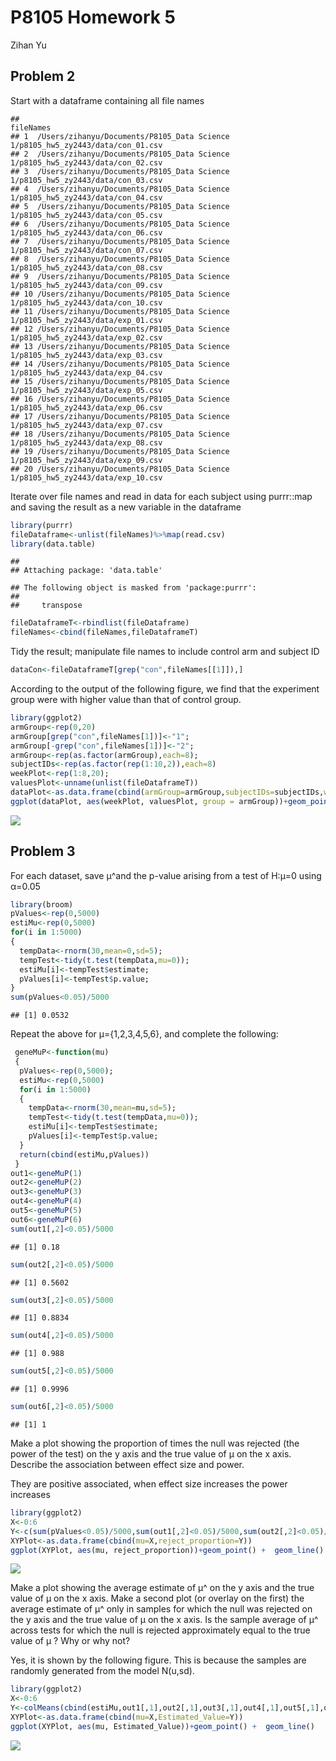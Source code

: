 P8105 Homework 5
================
Zihan Yu

## Problem 2

Start with a dataframe containing all file names

    ##                                                                         fileNames
    ## 1  /Users/zihanyu/Documents/P8105_Data Science 1/p8105_hw5_zy2443/data/con_01.csv
    ## 2  /Users/zihanyu/Documents/P8105_Data Science 1/p8105_hw5_zy2443/data/con_02.csv
    ## 3  /Users/zihanyu/Documents/P8105_Data Science 1/p8105_hw5_zy2443/data/con_03.csv
    ## 4  /Users/zihanyu/Documents/P8105_Data Science 1/p8105_hw5_zy2443/data/con_04.csv
    ## 5  /Users/zihanyu/Documents/P8105_Data Science 1/p8105_hw5_zy2443/data/con_05.csv
    ## 6  /Users/zihanyu/Documents/P8105_Data Science 1/p8105_hw5_zy2443/data/con_06.csv
    ## 7  /Users/zihanyu/Documents/P8105_Data Science 1/p8105_hw5_zy2443/data/con_07.csv
    ## 8  /Users/zihanyu/Documents/P8105_Data Science 1/p8105_hw5_zy2443/data/con_08.csv
    ## 9  /Users/zihanyu/Documents/P8105_Data Science 1/p8105_hw5_zy2443/data/con_09.csv
    ## 10 /Users/zihanyu/Documents/P8105_Data Science 1/p8105_hw5_zy2443/data/con_10.csv
    ## 11 /Users/zihanyu/Documents/P8105_Data Science 1/p8105_hw5_zy2443/data/exp_01.csv
    ## 12 /Users/zihanyu/Documents/P8105_Data Science 1/p8105_hw5_zy2443/data/exp_02.csv
    ## 13 /Users/zihanyu/Documents/P8105_Data Science 1/p8105_hw5_zy2443/data/exp_03.csv
    ## 14 /Users/zihanyu/Documents/P8105_Data Science 1/p8105_hw5_zy2443/data/exp_04.csv
    ## 15 /Users/zihanyu/Documents/P8105_Data Science 1/p8105_hw5_zy2443/data/exp_05.csv
    ## 16 /Users/zihanyu/Documents/P8105_Data Science 1/p8105_hw5_zy2443/data/exp_06.csv
    ## 17 /Users/zihanyu/Documents/P8105_Data Science 1/p8105_hw5_zy2443/data/exp_07.csv
    ## 18 /Users/zihanyu/Documents/P8105_Data Science 1/p8105_hw5_zy2443/data/exp_08.csv
    ## 19 /Users/zihanyu/Documents/P8105_Data Science 1/p8105_hw5_zy2443/data/exp_09.csv
    ## 20 /Users/zihanyu/Documents/P8105_Data Science 1/p8105_hw5_zy2443/data/exp_10.csv

Iterate over file names and read in data for each subject using
purrr::map and saving the result as a new variable in the dataframe

``` r
library(purrr)
fileDataframe<-unlist(fileNames)%>%map(read.csv)
library(data.table)
```

    ## 
    ## Attaching package: 'data.table'

    ## The following object is masked from 'package:purrr':
    ## 
    ##     transpose

``` r
fileDataframeT<-rbindlist(fileDataframe)
fileNames<-cbind(fileNames,fileDataframeT)
```

Tidy the result; manipulate file names to include control arm and
subject ID

``` r
dataCon<-fileDataframeT[grep("con",fileNames[[1]]),]
```

According to the output of the following figure, we find that the
experiment group were with higher value than that of control group.

``` r
library(ggplot2)
armGroup<-rep(0,20)
armGroup[grep("con",fileNames[1])]<-"1";
armGroup[-grep("con",fileNames[1])]<-"2";
armGroup<-rep(as.factor(armGroup),each=8);
subjectIDs<-rep(as.factor(rep(1:10,2)),each=8)
weekPlot<-rep(1:8,20);
valuesPlot<-unname(unlist(fileDataframeT))
dataPlot<-as.data.frame(cbind(armGroup=armGroup,subjectIDs=subjectIDs,weekPlot=weekPlot,valuesPlot=valuesPlot))
ggplot(dataPlot, aes(weekPlot, valuesPlot, group = armGroup))+geom_point() +  geom_line(aes(colour = armGroup))
```

![](p8105_hw5_zy2443_files/figure-gfm/unnamed-chunk-4-1.png)<!-- -->

## Problem 3

For each dataset, save μ^and the p-value arising from a test of H:μ=0
using α=0.05

``` r
library(broom)
pValues<-rep(0,5000)
estiMu<-rep(0,5000)
for(i in 1:5000)
{
  tempData<-rnorm(30,mean=0,sd=5);
  tempTest<-tidy(t.test(tempData,mu=0));
  estiMu[i]<-tempTest$estimate;
  pValues[i]<-tempTest$p.value;
}
sum(pValues<0.05)/5000
```

    ## [1] 0.0532

Repeat the above for μ={1,2,3,4,5,6}, and complete the following:

``` r
 geneMuP<-function(mu)
 {
  pValues<-rep(0,5000);
  estiMu<-rep(0,5000)
  for(i in 1:5000)
  {
    tempData<-rnorm(30,mean=mu,sd=5);
    tempTest<-tidy(t.test(tempData,mu=0));
    estiMu[i]<-tempTest$estimate;
    pValues[i]<-tempTest$p.value;
  }
  return(cbind(estiMu,pValues))
 }
out1<-geneMuP(1)
out2<-geneMuP(2)
out3<-geneMuP(3)
out4<-geneMuP(4)
out5<-geneMuP(5)
out6<-geneMuP(6)
sum(out1[,2]<0.05)/5000
```

    ## [1] 0.18

``` r
sum(out2[,2]<0.05)/5000
```

    ## [1] 0.5602

``` r
sum(out3[,2]<0.05)/5000
```

    ## [1] 0.8834

``` r
sum(out4[,2]<0.05)/5000
```

    ## [1] 0.988

``` r
sum(out5[,2]<0.05)/5000
```

    ## [1] 0.9996

``` r
sum(out6[,2]<0.05)/5000
```

    ## [1] 1

Make a plot showing the proportion of times the null was rejected (the
power of the test) on the y axis and the true value of μ on the x axis.
Describe the association between effect size and power.

They are positive associated, when effect size increases the power
increases

``` r
library(ggplot2)
X<-0:6
Y<-c(sum(pValues<0.05)/5000,sum(out1[,2]<0.05)/5000,sum(out2[,2]<0.05)/5000,sum(out3[,2]<0.05)/5000,sum(out4[,2]<0.05)/5000,sum(out5[,2]<0.05)/5000,sum(out6[,2]<0.05)/5000)
XYPlot<-as.data.frame(cbind(mu=X,reject_proportion=Y))
ggplot(XYPlot, aes(mu, reject_proportion))+geom_point() +  geom_line()
```

![](p8105_hw5_zy2443_files/figure-gfm/unnamed-chunk-7-1.png)<!-- -->

Make a plot showing the average estimate of μ^ on the y axis and the
true value of μ on the x axis. Make a second plot (or overlay on the
first) the average estimate of μ^ only in samples for which the null was
rejected on the y axis and the true value of μ on the x axis. Is the
sample average of μ^ across tests for which the null is rejected
approximately equal to the true value of μ ? Why or why not?

Yes, it is shown by the following figure. This is because the samples
are randomly generated from the model N(u,sd).

``` r
library(ggplot2)
X<-0:6
Y<-colMeans(cbind(estiMu,out1[,1],out2[,1],out3[,1],out4[,1],out5[,1],out6[,1]))
XYPlot<-as.data.frame(cbind(mu=X,Estimated_Value=Y))
ggplot(XYPlot, aes(mu, Estimated_Value))+geom_point() +  geom_line()
```

![](p8105_hw5_zy2443_files/figure-gfm/unnamed-chunk-8-1.png)<!-- -->
